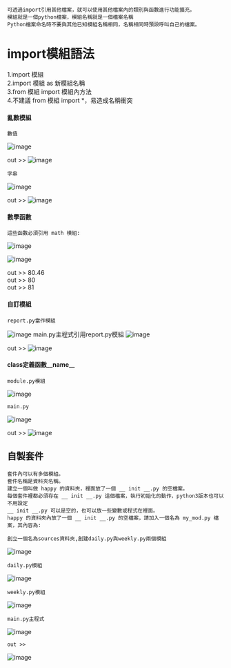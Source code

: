     可透過import引用其他檔案，就可以使用其他檔案內的類別與函數進行功能擴充。 
    模組就是一個python檔案，模組名稱就是一個檔案名稱 
    Python檔案命名時不要與其他已知模組名稱相同，名稱相同時預設呼叫自己的檔案。  
    
# import模組語法

  1.import 模組   
  2.import 模組 as 新模組名稱  
  3.from 模組 import 模組內方法  
  4.不建議 from 模組 import *，易造成名稱衝突  
  
  
#### 亂數模組
    數值
![image](https://user-images.githubusercontent.com/112489587/200015134-1d69a1f6-fcd9-4bb7-83a7-dc90c4f44c1d.png)

out >> ![image](https://user-images.githubusercontent.com/112489587/200015201-5def7eb8-40d9-43cc-b301-4323f78325cb.png)

    字串
![image](https://user-images.githubusercontent.com/112489587/200017223-b79d1660-6bb5-49b1-9a9b-60afcbcdf06f.png)

out >> ![image](https://user-images.githubusercontent.com/112489587/200017313-7b90948c-ca6a-45bb-a90b-836d8ad9178f.png)


#### 數學函數
    這些函數必須引用 math 模組:
![image](https://user-images.githubusercontent.com/112489587/200017704-2200aa11-1b01-4f8f-84e6-01d97d495d66.png)

![image](https://user-images.githubusercontent.com/112489587/200020285-d22ad189-7516-44ec-a8d4-1ec899c1e6c0.png)

out >> 80.46    
out >> 80   
out >> 81   


#### 自訂模組
    report.py當作模組
![image](https://user-images.githubusercontent.com/112489587/200099399-be68bdf6-d395-400d-ae33-4d0756860f21.png)
    main.py主程式引用report.py模組
![image](https://user-images.githubusercontent.com/112489587/200099432-d716e4b3-119a-4dd1-bfc7-c885e53bb6a6.png)

out >> ![image](https://user-images.githubusercontent.com/112489587/200099445-7924dccb-5630-4124-b636-34d189f97637.png)


#### class定義函數__name__
    module.py模組
![image](https://user-images.githubusercontent.com/112489587/200099724-980cf661-070b-452c-aae8-cd08d1ee6e99.png)

    main.py
![image](https://user-images.githubusercontent.com/112489587/200099730-a993602b-7ab5-4289-9d00-0faf6cf87bd9.png)

out >> ![image](https://user-images.githubusercontent.com/112489587/200099736-96d42897-7422-4408-ba46-977e8e6c44d1.png)


## 自製套件
    套件內可以有多個模組。 
    套件名稱是資料夾名稱。 
    建立一個叫做 happy 的資料夾，裡面放了一個 __ init __.py 的空檔案。    
    每個套件裡都必須存在 __ init __.py 這個檔案，執行初始化的動作，python3版本也可以不用設定
    __ init __.py 可以是空的，也可以放一些變數或程式在裡面。 
    happy 的資料夾內放了一個 __ init __.py 的空檔案，請加入一個名為 my_mod.py 檔案，其內容為:   
    
    創立一個名為sources資料夾,創建daily.py與weekly.py兩個模組
![image](https://user-images.githubusercontent.com/112489587/200100700-363a6f07-3716-464b-b829-d53a0490320f.png)

    daily.py模組
![image](https://user-images.githubusercontent.com/112489587/200100914-21ca78d4-e335-461a-b3de-1cc79a5673c9.png)

    weekly.py模組
![image](https://user-images.githubusercontent.com/112489587/200101015-492c677a-2eda-4474-9160-a5cb45021888.png)

    main.py主程式
![image](https://user-images.githubusercontent.com/112489587/200101103-75164f84-9653-4bf4-8c28-81e67901b62f.png)

    out >>  
![image](https://user-images.githubusercontent.com/112489587/200101114-4a1dbd44-649e-4144-9777-9c9842cd5c81.png)

